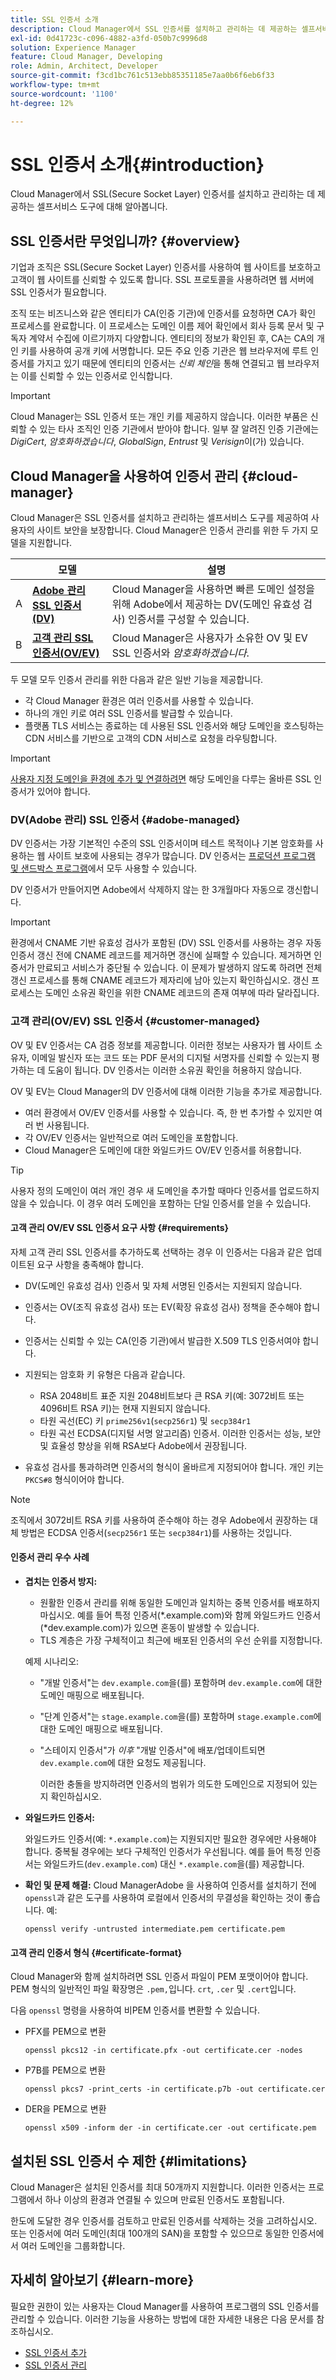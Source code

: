 ```yaml
---
title: SSL 인증서 소개
description: Cloud Manager에서 SSL 인증서를 설치하고 관리하는 데 제공하는 셀프서비스 도구에 대해 알아봅니다.
exl-id: 0d41723c-c096-4882-a3fd-050b7c9996d8
solution: Experience Manager
feature: Cloud Manager, Developing
role: Admin, Architect, Developer
source-git-commit: f3cd1bc761c513ebb85351185e7aa0b6f6eb6f33
workflow-type: tm+mt
source-wordcount: '1100'
ht-degree: 12%

---
```



# SSL 인증서 소개{#introduction}

Cloud Manager에서 SSL(Secure Socket Layer) 인증서를 설치하고 관리하는 데 제공하는 셀프서비스 도구에 대해 알아봅니다.

<!-- Alexandru: contextual help links are broken, temporarily comminting this out until they,re fixed.

>[!CONTEXTUALHELP]
>id="aemcloud_golive_sslcert"
>title="Manage SSL certificates"
>abstract="Learn how Cloud Manager has self-service tools to install and manage SSL certificates to secure your site for your users. Cloud Manager uses a platform TLS service to manage SSL certificates and private keys owned by customers and obtained from third-party certification authorities."
>additional-url="https://experienceleague.adobe.com/en/docs/experience-manager-cloud-service/content/implementing/using-cloud-manager/manage-ssl-certificates/managing-certificates" text="View, Updating & Replace an SSL Certificate"
>additional-url="https://experienceleague.adobe.com/en/docs/experience-manager-cloud-service/content/implementing/using-cloud-manager/manage-ssl-certificates/managing-certificates" text="Check Status of an SSL Certificate"

-->

## SSL 인증서란 무엇입니까? {#overview}

기업과 조직은 SSL(Secure Socket Layer) 인증서를 사용하여 웹 사이트를 보호하고 고객이 웹 사이트를 신뢰할 수 있도록 합니다. SSL 프로토콜을 사용하려면 웹 서버에 SSL 인증서가 필요합니다.

조직 또는 비즈니스와 같은 엔티티가 CA(인증 기관)에 인증서를 요청하면 CA가 확인 프로세스를 완료합니다. 이 프로세스는 도메인 이름 제어 확인에서 회사 등록 문서 및 구독자 계약서 수집에 이르기까지 다양합니다. 엔티티의 정보가 확인된 후, CA는 CA의 개인 키를 사용하여 공개 키에 서명합니다. 모든 주요 인증 기관은 웹 브라우저에 루트 인증서를 가지고 있기 때문에 엔티티의 인증서는 *신뢰 체인*&#x200B;을 통해 연결되고 웹 브라우저는 이를 신뢰할 수 있는 인증서로 인식합니다.

>[!IMPORTANT]
>
>Cloud Manager는 SSL 인증서 또는 개인 키를 제공하지 않습니다. 이러한 부품은 신뢰할 수 있는 타사 조직인 인증 기관에서 받아야 합니다. 일부 잘 알려진 인증 기관에는 *DigiCert*, *암호화하겠습니다*, *GlobalSign*, *Entrust* 및 *Verisign*&#x200B;이(가) 있습니다.

## Cloud Manager을 사용하여 인증서 관리 {#cloud-manager}

Cloud Manager은 SSL 인증서를 설치하고 관리하는 셀프서비스 도구를 제공하여 사용자의 사이트 보안을 보장합니다. Cloud Manager은 인증서 관리를 위한 두 가지 모델을 지원합니다.

| | 모델 | 설명 |
| --- | --- | --- |
| A | **[Adobe 관리 SSL 인증서(DV)](#adobe-managed)** | Cloud Manager을 사용하면 빠른 도메인 설정을 위해 Adobe에서 제공하는 DV(도메인 유효성 검사) 인증서를 구성할 수 있습니다. |
| B | **[고객 관리 SSL 인증서(OV/EV)](#customer-managed)** | Cloud Manager은 사용자가 소유한 OV 및 EV SSL 인증서와 *암호화하겠습니다*. |

두 모델 모두 인증서 관리를 위한 다음과 같은 일반 기능을 제공합니다.

* 각 Cloud Manager 환경은 여러 인증서를 사용할 수 있습니다.
* 하나의 개인 키로 여러 SSL 인증서를 발급할 수 있습니다.
* 플랫폼 TLS 서비스는 종료하는 데 사용된 SSL 인증서와 해당 도메인을 호스팅하는 CDN 서비스를 기반으로 고객의 CDN 서비스로 요청을 라우팅합니다.

>[!IMPORTANT]
>
>[사용자 지정 도메인을 환경에 추가 및 연결하려면](/help/implementing/cloud-manager/custom-domain-names/introduction.md) 해당 도메인을 다루는 올바른 SSL 인증서가 있어야 합니다.

### DV(Adobe 관리) SSL 인증서 {#adobe-managed}

DV 인증서는 가장 기본적인 수준의 SSL 인증서이며 테스트 목적이나 기본 암호화를 사용하는 웹 사이트 보호에 사용되는 경우가 많습니다. DV 인증서는 [프로덕션 프로그램 및 샌드박스 프로그램](/help/implementing/cloud-manager/getting-access-to-aem-in-cloud/program-types.md)에서 모두 사용할 수 있습니다.

DV 인증서가 만들어지면 Adobe에서 삭제하지 않는 한 3개월마다 자동으로 갱신합니다.

>[!IMPORTANT]
>
>환경에서 CNAME 기반 유효성 검사가 포함된 (DV) SSL 인증서를 사용하는 경우 자동 인증서 갱신 전에 CNAME 레코드를 제거하면 갱신에 실패할 수 있습니다. 제거하면 인증서가 만료되고 서비스가 중단될 수 있습니다. 이 문제가 발생하지 않도록 하려면 전체 갱신 프로세스를 통해 CNAME 레코드가 제자리에 남아 있는지 확인하십시오. 갱신 프로세스는 도메인 소유권 확인을 위한 CNAME 레코드의 존재 여부에 따라 달라집니다.

### 고객 관리(OV/EV) SSL 인증서 {#customer-managed}

OV 및 EV 인증서는 CA 검증 정보를 제공합니다. 이러한 정보는 사용자가 웹 사이트 소유자, 이메일 발신자 또는 코드 또는 PDF 문서의 디지털 서명자를 신뢰할 수 있는지 평가하는 데 도움이 됩니다. DV 인증서는 이러한 소유권 확인을 허용하지 않습니다.

OV 및 EV는 Cloud Manager의 DV 인증서에 대해 이러한 기능을 추가로 제공합니다.

* 여러 환경에서 OV/EV 인증서를 사용할 수 있습니다. 즉, 한 번 추가할 수 있지만 여러 번 사용됩니다.
* 각 OV/EV 인증서는 일반적으로 여러 도메인을 포함합니다.
* Cloud Manager은 도메인에 대한 와일드카드 OV/EV 인증서를 허용합니다.

>[!TIP]
>
>사용자 정의 도메인이 여러 개인 경우 새 도메인을 추가할 때마다 인증서를 업로드하지 않을 수 있습니다. 이 경우 여러 도메인을 포함하는 단일 인증서를 얻을 수 있습니다.

#### 고객 관리 OV/EV SSL 인증서 요구 사항 {#requirements}

자체 고객 관리 SSL 인증서를 추가하도록 선택하는 경우 이 인증서는 다음과 같은 업데이트된 요구 사항을 충족해야 합니다.

* DV(도메인 유효성 검사) 인증서 및 자체 서명된 인증서는 지원되지 않습니다.
* 인증서는 OV(조직 유효성 검사) 또는 EV(확장 유효성 검사) 정책을 준수해야 합니다.
* 인증서는 신뢰할 수 있는 CA(인증 기관)에서 발급한 X.509 TLS 인증서여야 합니다.
* 지원되는 암호화 키 유형은 다음과 같습니다.

   * RSA 2048비트 표준 지원
2048비트보다 큰 RSA 키(예: 3072비트 또는 4096비트 RSA 키)는 현재 지원되지 않습니다.
   * 타원 곡선(EC) 키 `prime256v1`(`secp256r1`) 및 `secp384r1`
   * 타원 곡선 ECDSA(디지털 서명 알고리즘) 인증서. 이러한 인증서는 성능, 보안 및 효율성 향상을 위해 RSA보다 Adobe에서 권장됩니다.

* 유효성 검사를 통과하려면 인증서의 형식이 올바르게 지정되어야 합니다. 개인 키는 `PKCS#8` 형식이어야 합니다.

>[!NOTE]
>조직에서 3072비트 RSA 키를 사용하여 준수해야 하는 경우 Adobe에서 권장하는 대체 방법은 ECDSA 인증서(`secp256r1` 또는 `secp384r1`)를 사용하는 것입니다.


#### 인증서 관리 우수 사례

* **겹치는 인증서 방지:**

   * 원활한 인증서 관리를 위해 동일한 도메인과 일치하는 중복 인증서를 배포하지 마십시오. 예를 들어 특정 인증서(*.example.com)와 함께 와일드카드 인증서(*dev.example.com)가 있으면 혼동이 발생할 수 있습니다.
   * TLS 계층은 가장 구체적이고 최근에 배포된 인증서의 우선 순위를 지정합니다.

  예제 시나리오:

   * &quot;개발 인증서&quot;는 `dev.example.com`을(를) 포함하며 `dev.example.com`에 대한 도메인 매핑으로 배포됩니다.
   * &quot;단계 인증서&quot;는 `stage.example.com`을(를) 포함하며 `stage.example.com`에 대한 도메인 매핑으로 배포됩니다.
   * &quot;스테이지 인증서&quot;가 *이후* &quot;개발 인증서&quot;에 배포/업데이트되면 `dev.example.com`에 대한 요청도 제공됩니다.

     이러한 충돌을 방지하려면 인증서의 범위가 의도한 도메인으로 지정되어 있는지 확인하십시오.

* **와일드카드 인증서:**

  와일드카드 인증서(예: `*.example.com`)는 지원되지만 필요한 경우에만 사용해야 합니다. 중복될 경우에는 보다 구체적인 인증서가 우선됩니다. 예를 들어 특정 인증서는 와일드카드(`dev.example.com`) 대신 `*.example.com`을(를) 제공합니다.

* **확인 및 문제 해결:**
Cloud ManagerAdobe 을 사용하여 인증서를 설치하기 전에 `openssl`과 같은 도구를 사용하여 로컬에서 인증서의 무결성을 확인하는 것이 좋습니다. 예:

  `openssl verify -untrusted intermediate.pem certificate.pem`


<!--
>[!NOTE]
>
>If two certificates cover the same domain are installed, the one that is more exact is applied.
>
>For example, if your domain is `dev.adobe.com` and you have one certificate for `*.adobe.com` and another for `dev.adobe.com`, the more specific one (`dev.adobe.com`) is used.
-->

#### 고객 관리 인증서 형식 {#certificate-format}

Cloud Manager와 함께 설치하려면 SSL 인증서 파일이 PEM 포맷이어야 합니다. PEM 형식의 일반적인 파일 확장명은 `.pem,`입니다. `crt`, `.cer` 및 `.cert`입니다.

다음 `openssl` 명령을 사용하여 비PEM 인증서를 변환할 수 있습니다.

* PFX를 PEM으로 변환

  ```shell
  openssl pkcs12 -in certificate.pfx -out certificate.cer -nodes
  ```

* P7B를 PEM으로 변환

  ```shell
  openssl pkcs7 -print_certs -in certificate.p7b -out certificate.cer
  ```

* DER을 PEM으로 변환

  ```shell
  openssl x509 -inform der -in certificate.cer -out certificate.pem
  ```

## 설치된 SSL 인증서 수 제한 {#limitations}

Cloud Manager은 설치된 인증서를 최대 50개까지 지원합니다. 이러한 인증서는 프로그램에서 하나 이상의 환경과 연결될 수 있으며 만료된 인증서도 포함됩니다.

한도에 도달한 경우 인증서를 검토하고 만료된 인증서를 삭제하는 것을 고려하십시오. 또는 인증서에 여러 도메인(최대 100개의 SAN)을 포함할 수 있으므로 동일한 인증서에서 여러 도메인을 그룹화합니다.

## 자세히 알아보기 {#learn-more}

필요한 권한이 있는 사용자는 Cloud Manager를 사용하여 프로그램의 SSL 인증서를 관리할 수 있습니다. 이러한 기능을 사용하는 방법에 대한 자세한 내용은 다음 문서를 참조하십시오.

* [SSL 인증서 추가](/help/implementing/cloud-manager/managing-ssl-certifications/add-ssl-certificate.md) <!--CQDOC-21758, #4 -->
* [SSL 인증서 관리](/help/implementing/cloud-manager/managing-ssl-certifications/managing-certificates.md) <!--CQDOC-21758, #4 -->

